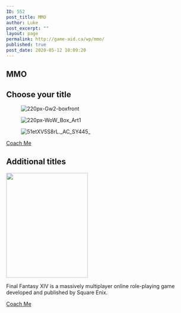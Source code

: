 ```yaml
---
ID: 552
post_title: MMO
author: Luke
post_excerpt: ""
layout: page
permalink: http://game-aid.ca/wp/mmo/
published: true
post_date: 2020-05-12 18:09:20
---
```

<h2>MMO</h2>		
			<h2>Choose your title</h2>		
				<figure><img src="http://game-aid.ca/wp/wp-content/uploads/2020/04/220px-Gw2-boxfront-212x300.png" alt="220px-Gw2-boxfront" /></figure><figure><img src="http://game-aid.ca/wp/wp-content/uploads/2020/04/220px-WoW_Box_Art1-210x300.jpg" alt="220px-WoW_Box_Art1" /></figure><figure><img src="http://game-aid.ca/wp/wp-content/uploads/2020/04/51etXV5S8rL._AC_SY445_-212x300.jpg" alt="51etXV5S8rL._AC_SY445_" /></figure>			
			<a href="#" role="button">
						Coach Me
					</a>
			<h2>Additional titles</h2>		
										<img width="220" height="283" src="http://game-aid.ca/wp/wp-content/uploads/2020/05/220px-Final_Fantasy_XIV_A_Realm_Reborn_box_cover.jpg" alt="" />											
		<p>Final Fantasy XIV is a massively multiplayer online role-playing game developed and published by Square Enix.</p>		
			<a href="#" role="button">
						Coach Me
					</a>